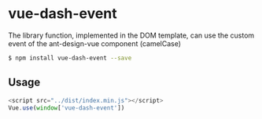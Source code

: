 # vue-dash-event
The library function, implemented in the DOM template, can use the custom event of the ant-design-vue component (camelCase)

```bash
$ npm install vue-dash-event --save
```

## Usage
```js
<script src="../dist/index.min.js"></script>
Vue.use(window['vue-dash-event'])
```
